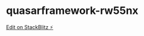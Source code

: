 # quasarframework-rw55nx

[Edit on StackBlitz ⚡️](https://stackblitz.com/edit/quasarframework-rw55nx)